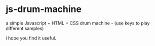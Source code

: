 # js-drum-machine
a simple Javascript + HTML + CSS drum machine - (use keys to play different samples)

i hope you find it useful. 